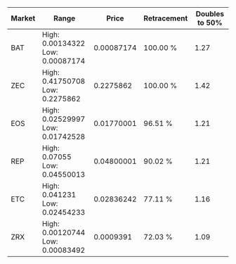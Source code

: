 | Market | Range | Price| Retracement | Doubles to 50% |
| --- | --- | --- | --- | --- |
| BAT | High: 0.00134322<br />Low: 0.00087174 | 0.00087174 | 100.00 % | 1.27 |
| ZEC | High: 0.41750708<br />Low: 0.2275862 | 0.2275862 | 100.00 % | 1.42 |
| EOS | High: 0.02529997<br />Low: 0.01742528 | 0.01770001 | 96.51 % | 1.21 |
| REP | High: 0.07055<br />Low: 0.04550013 | 0.04800001 | 90.02 % | 1.21 |
| ETC | High: 0.041231<br />Low: 0.02454233 | 0.02836242 | 77.11 % | 1.16 |
| ZRX | High: 0.00120744<br />Low: 0.00083492 | 0.0009391 | 72.03 % | 1.09 |
